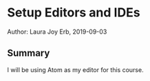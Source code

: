 # Setup Editors and IDEs

Author: Laura Joy Erb, 2019-09-03

## Summary

I will be using Atom as my editor for this course.
